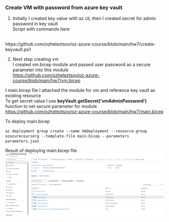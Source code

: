 ### Create VM with password from azure key vault

1. Initially I created key value with az cli, then I created secret for admin password in key vault <br />
Script with commands here
<br />
https://github.com/ozheleztsov/oz-azure-course/blob/main/hw7/create-keyvault.ps1

2. Next step creating vm <br />
I created vm.bicep module and passed user password as a secure parameter into this module <br/>
https://github.com/ozheleztsov/oz-azure-course/blob/main/hw7/vm.bicep

I main.bicep file I attached the module for vm and reference key vault as existing resource <br />
To get secret value I use **keyVault.getSecret('vmAdminPassword')**  function to set secure parameter for module <br />
https://github.com/ozheleztsov/oz-azure-course/blob/main/hw7/main.bicep

To deploy main.bicep
```
az deployment group create --name VmDeployment --resource-group ozazurecourserg --template-file main.bicep --parameters parameters.json
```

Result of deploying main.bicep file
![vm](https://github.com/ozheleztsov/oz-azure-course/blob/main/hw7/result.png)